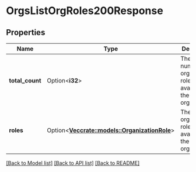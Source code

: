 # OrgsListOrgRoles200Response

## Properties

Name | Type | Description | Notes
------------ | ------------- | ------------- | -------------
**total_count** | Option<**i32**> | The total number of organization roles available to the organization. | [optional]
**roles** | Option<[**Vec<crate::models::OrganizationRole>**](organization-role.md)> | The list of organization roles available to the organization. | [optional]

[[Back to Model list]](../README.md#documentation-for-models) [[Back to API list]](../README.md#documentation-for-api-endpoints) [[Back to README]](../README.md)


